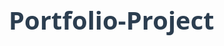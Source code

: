 # Portfolio-Project

</html><!DOCTYPE html>
<html lang="en">
<head>
    <meta charset="UTF-8">
    <meta name="viewport" content="width=device-width, initial-scale=1.0">
    <title>First Year Student Portfolio</title>
    <style>
        /* Global Styles */
        * {
            margin: 0;
            padding: 0;
            box-sizing: border-box;
            font-family: 'Segoe UI', Tahoma, Geneva, Verdana, sans-serif;
        }

        body {
            background: linear-gradient(135deg, #f5f7fa 0%, #c3cfe2 100%);
            color: #333;
            min-height: 100vh;
            overflow-x: hidden;
        }

        .container {
            max-width: 1200px;
            margin: 0 auto;
            padding: 20px;
        }

        /* Header Styles */
        header {
            text-align: center;
            padding: 30px 0;
            position: relative;
        }

        .profile-img {
            width: 150px;
            height: 150px;
            border-radius: 50%;
            object-fit: cover;
            border: 5px solid rgba(255, 255, 255, 0.3);
            box-shadow: 0 10px 30px rgba(0, 0, 0, 0.2);
            transition: all 0.3s ease;
        }

        .profile-img:hover {
            transform: scale(1.05);
            box-shadow: 0 15px 40px rgba(0, 0, 0, 0.3);
        }

        h1 {
            margin-top: 20px;
            font-size: 2.5rem;
            color: #2c3e50;
        }

        .tagline {
            font-size: 1.2rem;
            color: #7f8c8d;
            margin-bottom: 20px;
        }

        /* Navigation Tabs */
        .tabs {
            display: flex;
            justify-content: center;
            flex-wrap: wrap;
            margin: 30px 0;
            background: rgba(255, 255, 255, 0.8);
            border-radius: 50px;
            padding: 10px;
            box-shadow: 0 5px 15px rgba(0, 0, 0, 0.1);
        }

        .tab {
            padding: 12px 25px;
            margin: 5px;
            cursor: pointer;
            border-radius: 30px;
            font-weight: 600;
            transition: all 0.3s ease;
            position: relative;
            overflow: hidden;
            z-index: 1;
        }

        .tab::before {
            content: '';
            position: absolute;
            top: 0;
            left: 0;
            width: 100%;
            height: 100%;
            background: linear-gradient(45deg, #3498db, #9b59b6);
            z-index: -1;
            transform: scaleX(0);
            transform-origin: right;
            transition: transform 0.3s ease;
            border-radius: 30px;
        }

        .tab:hover::before {
            transform: scaleX(1);
            transform-origin: left;
        }

        .tab:hover {
            color: white;
        }

        .tab.active {
            background: linear-gradient(45deg, #3498db, #9b59b6);
            color: white;
        }

        /* Tab Content */
        .tab-content {
            display: none;
            animation: fadeIn 0.5s ease;
            background: white;
            border-radius: 20px;
            padding: 30px;
            margin-bottom: 30px;
            box-shadow: 0 10px 30px rgba(0, 0, 0, 0.1);
        }

        .tab-content.active {
            display: block;
        }

        @keyframes fadeIn {
            from { opacity: 0; transform: translateY(20px); }
            to { opacity: 1; transform: translateY(0); }
        }

        /* Home Section */
        #home {
            text-align: center;
            position: relative;
            overflow: hidden;
        }

        .home-content {
            position: relative;
            z-index: 2;
        }

        .home-bg {
            position: absolute;
            top: 0;
            left: 0;
            width: 100%;
            height: 100%;
            background: linear-gradient(45deg, rgba(52, 152, 219, 0.1), rgba(155, 89, 182, 0.1));
            z-index: 1;
            border-radius: 20px;
        }

        .welcome-text {
            font-size: 1.8rem;
            margin-bottom: 20px;
            color: #2c3e50;
        }

        .intro {
            font-size: 1.1rem;
            line-height: 1.6;
            margin-bottom: 30px;
            color: #34495e;
        }

        .explore-btn {
            display: inline-block;
            padding: 12px 30px;
            background: linear-gradient(45deg, #3498db, #9b59b6);
            color: white;
            border: none;
            border-radius: 30px;
            font-size: 1rem;
            font-weight: 600;
            cursor: pointer;
            transition: all 0.3s ease;
            text-decoration: none;
            box-shadow: 0 5px 15px rgba(0, 0, 0, 0.1);
        }

        .explore-btn:hover {
            transform: translateY(-3px);
            box-shadow: 0 8px 20px rgba(0, 0, 0, 0.2);
        }

        /* Hobbies Section */
        .hobbies-grid {
            display: grid;
            grid-template-columns: repeat(auto-fill, minmax(250px, 1fr));
            gap: 20px;
            margin-top: 20px;
        }

        .hobby-card {
            background: #f8f9fa;
            border-radius: 15px;
            padding: 20px;
            transition: all 0.3s ease;
            text-align: center;
            box-shadow: 0 5px 15px rgba(0, 0, 0, 0.05);
        }

        .hobby-card:hover {
            transform: translateY(-5px);
            box-shadow: 0 10px 25px rgba(0, 0, 0, 0.1);
            background: linear-gradient(45deg, #f8f9fa, #e9ecef);
        }

        .hobby-icon {
            font-size: 2.5rem;
            margin-bottom: 15px;
            color: #3498db;
        }

        /* Skills Section */
        .skills-container {
            margin-top: 20px;
        }

        .skill-category {
            margin-bottom: 25px;
        }

        .skill-category h3 {
            margin-bottom: 15px;
            color: #2c3e50;
        }

        .skill-bar {
            height: 10px;
            background: #ecf0f1;
            border-radius: 5px;
            margin-bottom: 15px;
            overflow: hidden;
        }

        .skill-progress {
            height: 100%;
            background: linear-gradient(90deg, #3498db, #9b59b6);
            border-radius: 5px;
            transition: width 1s ease;
        }

        .skill-name {
            display: flex;
            justify-content: space-between;
            margin-bottom: 5px;
        }

        /* Education Section */
        .timeline {
            position: relative;
            max-width: 800px;
            margin: 30px auto;
        }

        .timeline::after {
            content: '';
            position: absolute;
            width: 4px;
            background: #3498db;
            top: 0;
            bottom: 0;
            left: 50%;
            margin-left: -2px;
        }

        .timeline-item {
            padding: 10px 40px;
            position: relative;
            width: 50%;
            box-sizing: border-box;
        }

        .timeline-item::after {
            content: '';
            position: absolute;
            width: 20px;
            height: 20px;
            background: white;
            border: 4px solid #3498db;
            border-radius: 50%;
            top: 15px;
            z-index: 1;
        }

        .left {
            left: 0;
        }

        .right {
            left: 50%;
        }

        .left::after {
            right: -12px;
        }

        .right::after {
            left: -12px;
        }

        .timeline-content {
            padding: 20px;
            background: white;
            border-radius: 10px;
            box-shadow: 0 5px 15px rgba(0, 0, 0, 0.1);
        }

        .timeline-date {
            font-weight: bold;
            color: #3498db;
        }

        /* Certificates Section */
        .certificates-grid {
            display: grid;
            grid-template-columns: repeat(auto-fill, minmax(300px, 1fr));
            gap: 20px;
            margin-top: 20px;
        }

        .certificate-card {
            border-radius: 10px;
            overflow: hidden;
            box-shadow: 0 5px 15px rgba(0, 0, 0, 0.1);
            transition: all 0.3s ease;
        }

        .certificate-card:hover {
            transform: translateY(-5px);
            box-shadow: 0 10px 25px rgba(0, 0, 0, 0.2);
        }

        .certificate-img {
            width: 100%;
            height: 200px;
            object-fit: cover;
        }

        .certificate-info {
            padding: 15px;
            background: white;
        }

        /* Contact Section */
        .contact-info {
            display: grid;
            grid-template-columns: repeat(auto-fill, minmax(250px, 1fr));
            gap: 20px;
            margin-top: 20px;
        }

        .contact-card {
            background: #f8f9fa;
            border-radius: 15px;
            padding: 20px;
            text-align: center;
            transition: all 0.3s ease;
        }

        .contact-card:hover {
            background: linear-gradient(45deg, #f8f9fa, #e9ecef);
            transform: translateY(-5px);
        }

        .contact-icon {
            font-size: 2rem;
            color: #3498db;
            margin-bottom: 15px;
        }

        /* Responsive Design */
        @media (max-width: 768px) {
            .timeline::after {
                left: 31px;
            }

            .timeline-item {
                width: 100%;
                padding-left: 70px;
                padding-right: 25px;
            }

            .timeline-item::after {
                left: 21px;
            }

            .left::after, .right::after {
                left: 21px;
            }

            .right {
                left: 0%;
            }
        }
    </style>
</head>
<body>
    <div class="container">
        <header>
            <img src="NSJPhoto.jpg" alt="Profile Image" class="profile-img">
            <h1>Nikhil Jaiswal</h1>
            <p class="tagline">First Year Mechanical Engineering Student | Aspiring Learner</p>
        </header>

        <div class="tabs">
            <div class="tab active" data-tab="home">Home</div>
            <div class="tab" data-tab="hobbies">Hobbies</div>
            <div class="tab" data-tab="skills">Skills</div>
            <div class="tab" data-tab="education">Education</div>
            <div class="tab" data-tab="certificates">Certificates</div>
            <div class="tab" data-tab="contact">Contact</div>
        </div>

        <!-- Home Tab Content -->
        <div id="home" class="tab-content active">
            <div class="home-bg"></div>
            <div class="home-content">
                <h2 class="welcome-text">Welcome to My Portfolio!</h2>
                <p class="intro">
                   
                </p>Hi, I'm Nikhil Jaiswal, a passionate and curious Mechanical Engineering student at MIT College of Alandi. I'm always eager to explore how emerging technologies can shape the future — whether it's through hands-on mechanical innovation or cutting-edge fields like quantum computing and electric vehicles. I enjoy blending creativity with technical knowledge to solve real-world problems, and I'm constantly learning and growing with each project I take on.
                <p class="intro">
                    Eyes on the stars, feet on the ground,
                    A mind that wonders, always unbound.
                    With every sunrise, I seek to know,
                    Where thoughts may wander, I will go.”
                    
                    Driven by this spirit, I dive into new ideas, explore advanced tech like quantum computing, and strive to be part of the future that’s being built today
                </p>
                <a href="#" class="explore-btn" id="explore-btn">Explore My Portfolio</a>
            </div>
        </div>

        <!-- Hobbies Tab Content -->
        <div id="hobbies" class="tab-content">
            <h2>My Hobbies & Interests</h2>
            <div class="hobbies-grid">
                <div class="hobby-card">
                    <div class="hobby-icon">💻</div>
                    <h3>Coding Projects</h3>
                    <p>Building small applications and solving coding challenges to improve my skills.</p>
                </div>
                <div class="hobby-card">
                    <div class="hobby-icon">📚</div>
                    <h3>Reading</h3>
                    <p>Exploring tech blogs, programming books, and science fiction novels.</p>
                </div>
                <div class="hobby-card">
                    <div class="hobby-icon">🎮</div>
                    <h3>Gaming</h3>
                    <p>Playing strategy and puzzle games that challenge my problem-solving abilities.</p>
                </div>
                <div class="hobby-card">
                    <div class="hobby-icon">🎵</div>
                    <h3>Listening Music</h3>
                    <p>Music makes everything better! I listen to songs to relax, focus, or just feel good..</p>
                </div>
            </div>
        </div>

        <!-- Skills Tab Content -->
        <div id="skills" class="tab-content">
            <h2>My Skills</h2>
            <div class="skills-container">
                <div class="skill-category">
                    <h3>Programming Languages</h3>
                    <div class="skill">
                        <div class="skill-name">
                            <span>Python</span>
                            <span>55%</span>
                        </div>
                        <div class="skill-bar">
                            <div class="skill-progress" style="width: 75%"></div>
                        </div>
                    </div>
                    <div class="skill">
                        <div class="skill-name">
                            <span>C Language</span>
                            <span>75%</span>
                        </div>
                        <div class="skill-bar">
                            <div class="skill-progress" style="width: 60%"></div>
                        </div>
                    </div>
                    <div class="skill">
                        <div class="skill-name">
                            <span>HTML/CSS</span>
                            <span>80%</span>
                        </div>
                        <div class="skill-bar">
                            <div class="skill-progress" style="width: 80%"></div>
                        </div>
                    </div>
                    <div class="skill">
                        <div class="skill-name">
                            <span>JavaScript</span>
                            <span>5%</span>
                        </div>
                        <div class="skill-bar">
                            <div class="skill-progress" style="width: 50%"></div>
                        </div>
                    </div>
                </div>

                <div class="skill-category">
                    <h3>Other Skills</h3>
                    <div class="skill">
                        <div class="skill-name">
                            <span>Problem Solving</span>
                            <span>70%</span>
                        </div>
                        <div class="skill-bar">
                            <div class="skill-progress" style="width: 70%"></div>
                        </div>
                    </div>
                    <div class="skill">
                        <div class="skill-name">
                            <span>Teamwork</span>
                            <span>45%</span>
                        </div>
                        <div class="skill-bar">
                            <div class="skill-progress" style="width: 85%"></div>
                        </div>
                    </div>
                    <div class="skill">
                        <div class="skill-name">
                            <span>Communication</span>
                            <span>65%</span>
                        </div>
                        <div class="skill-bar">
                            <div class="skill-progress" style="width: 75%"></div>
                        </div>
                    </div>
                </div>
            </div>
        </div>

        <!-- Education Tab Content -->
        <div id="education" class="tab-content">
            <h2>My Education</h2>
            <div class="timeline">
                <div class="timeline-item left">
                    <div class="timeline-content">
                        <h3>10th Education</h3>
                        <div class="timeline-date">2022</div>
                        <p>School</p>
                        <p>SSC passout from Free Methodist English Medium School, Yavatmal with 84.60% in March-2022.</p>
                    </div>
                </div>
                <div class="timeline-item right">
                    <div class="timeline-content">
                        <h3>HSC Education</h3>
                        <div class="timeline-date">2024</div>
                        <p>Central High School</p>
                        <p>HSC passout from St.Paul Public School Junior College, Nagpur with 64.33% in March-2024</p>
                    </div>
                </div>
                <div class="timeline-item left">
                    <div class="timeline-content">
                        <h3>Currently</h3>
                        <div class="timeline-date">2024</div>
                        <p>College</p>
                        <p>Studying BE(First year) at MITAOE, Alandi,Pune June 2024.</p>
                    </div>
                </div>
            </div>
        </div>

        <!-- Certificates Tab Content -->
        <div id="certificates" class="tab-content">
            <h2>My Certificates</h2>
            <div class="certificates-grid">
                <div class="certificate-card">
                    <img src="cisco certficate.jpg" alt="" class="certificate-img">
                    <div class="certificate-info">
                        <h3>Cisco Certificate</h3>
                        <p>Issued by MIT COLLEGE OF Academy - 8 April 2025</p>
                    </div>
                </div>
                <div class="certificate-card">
                    <img src="certificate2.jpg" alt="Web Development Certificate" class="certificate-img">
                    <div class="certificate-info">
                        <h3>Cisco Certificate 2</h3>
                        <p>Issued by MIT COLLEGE OF Academy - 3 April 2025</p>
                    </div>
                </div> 
                <div class="certificate-card">
                    <img src="https://images.unsplash.com/photo-1515879218367-8466d910aaa4?ixlib=rb-1.2.1&auto=format&fit=crop&w=500&q=60" alt="Algorithms Certificate" class="certificate-img">
                    <div class="certificate-info">
                        <h3>Problem Solving with Algorithms</h3>
                        <p>Coming Soon</p>
                    </div>
                </div>
            </div>
        </div>

        <!-- Contact Tab Content -->
        <div id="contact" class="tab-content">
            <h2>Get In Touch</h2>
            <div class="contact-info">
                <div class="contact-card">
                    <div class="contact-icon">📧</div>
                    <h3>Email</h3>
                    <p>Jaiswal.nikhil2812@gmail.com</p>
                </div>
                <div class="contact-card">
                    <div class="contact-icon">📱</div>
                    <h3>Phone</h3>
                    <p>+91 8459742486</p>
                </div>
                <div class="contact-card">
                    <div class="contact-icon">🔗</div>
                    <h3>LinkedIn</h3>
                    <p>linkedin.com/in/alexjohnson</p>
                </div>
                <div class="contact-card">
                    <div class="contact-icon">🐱</div>
                    <h3>GitHub</h3>
                    <p>github.com/alexjohnson</p>
                </div>
            </div>
        </div>
    </div>

    <script>
        // Tab functionality
        const tabs = document.querySelectorAll('.tab');
        const tabContents = document.querySelectorAll('.tab-content');

        tabs.forEach(tab => {
            tab.addEventListener('click', () => {
                const tabId = tab.getAttribute('data-tab');
                
                // Remove active class from all tabs and contents
                tabs.forEach(t => t.classList.remove('active'));
                tabContents.forEach(content => content.classList.remove('active'));
                
                // Add active class to clicked tab and corresponding content
                tab.classList.add('active');
                document.getElementById(tabId).classList.add('active');
            });
        });

        // Explore button functionality
        document.getElementById('explore-btn').addEventListener('click', (e) => {
            e.preventDefault();
            
            // Remove active class from all tabs and contents
            tabs.forEach(t => t.classList.remove('active'));
            tabContents.forEach(content => content.classList.remove('active'));
            
            // Activate hobbies tab
            document.querySelector('.tab[data-tab="hobbies"]').classList.add('active');
            document.getElementById('hobbies').classList.add('active');
            
            // Smooth scroll to tabs
            document.querySelector('.tabs').scrollIntoView({ behavior: 'smooth' });
        });

        // Animate skill bars when skills tab is opened
        const skillsTab = document.querySelector('.tab[data-tab="skills"]');
        skillsTab.addEventListener('click', () => {
            const skillBars = document.querySelectorAll('.skill-progress');
            skillBars.forEach(bar => {
                const width = bar.style.width;
                bar.style.width = '0';
                setTimeout(() => {
                    bar.style.width = width;
                }, 100);
            });
        });
    </script>
</body>
</html>
